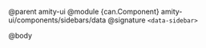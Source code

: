 @parent amity-ui
@module {can.Component} amity-ui/components/sidebars/data <data-sidebar>
@signature `<data-sidebar>`

@body

## <data-sidebar>

